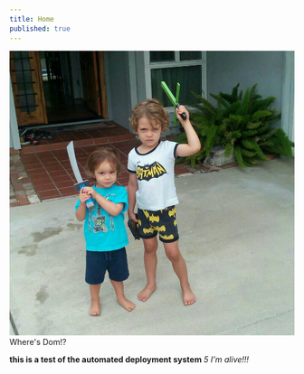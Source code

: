 ```yaml
---
title: Home
published: true
---
```


![](2015-09-01.jpg)  
Where's Dom!?

**this is a test of the automated deployment system**
_5 I'm alive!!!_